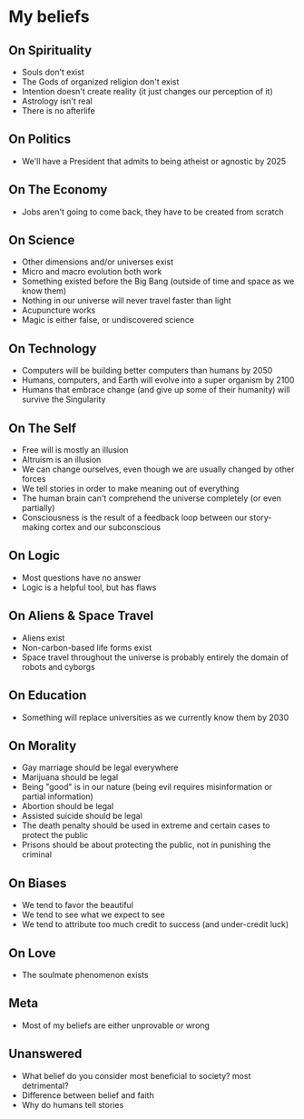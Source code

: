 # My beliefs

## On Spirituality
- Souls don't exist
- The Gods of organized religion don't exist
- Intention doesn't create reality (it just changes our perception of it)
- Astrology isn't real
- There is no afterlife

## On Politics
- We'll have a President that admits to being atheist or agnostic by 2025

## On The Economy
- Jobs aren't going to come back, they have to be created from scratch

## On Science
- Other dimensions and/or universes exist
- Micro and macro evolution both work
- Something existed before the Big Bang (outside of time and space as we know them)
- Nothing in our universe will never travel faster than light
- Acupuncture works
- Magic is either false, or undiscovered science

## On Technology
- Computers will be building better computers than humans by 2050
- Humans, computers, and Earth will evolve into a super organism by 2100
- Humans that embrace change (and give up some of their humanity) will survive the Singularity

## On The Self
- Free will is mostly an illusion
- Altruism is an illusion
- We can change ourselves, even though we are usually changed by other forces
- We tell stories in order to make meaning out of everything
- The human brain can't comprehend the universe completely (or even partially)
- Consciousness is the result of a feedback loop between our story-making cortex and our subconscious

## On Logic
- Most questions have no answer
- Logic is a helpful tool, but has flaws

## On Aliens & Space Travel
- Aliens exist
- Non-carbon-based life forms exist
- Space travel throughout the universe is probably entirely the domain of robots and cyborgs

## On Education
- Something will replace universities as we currently know them by 2030

## On Morality
- Gay marriage should be legal everywhere
- Marijuana should be legal
- Being "good" is in our nature (being evil requires misinformation or partial information)
- Abortion should be legal
- Assisted suicide should be legal
- The death penalty should be used in extreme and certain cases to protect the public
- Prisons should be about protecting the public, not in punishing the criminal

## On Biases
- We tend to favor the beautiful
- We tend to see what we expect to see
- We tend to attribute too much credit to success (and under-credit luck)

## On Love
- The soulmate phenomenon exists

## Meta
- Most of my beliefs are either unprovable or wrong

## Unanswered
- What belief do you consider most beneficial to society? most detrimental?
- Difference between belief and faith
- Why do humans tell stories
